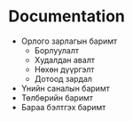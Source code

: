 # Documentation

- Орлого зарлагын баримт
  - Борлуулалт
  - Худалдан авалт
  - Нөхөн дүүргэлт
  - Дотоод зардал
- Үнийн саналын баримт
- Төлбөрийн баримт
- Бараа бэлтгэх баримт

<!-- Дэлгэрэнгүй -> [`Баримтын модуль`](../stock/bumanit_documentation) -->
